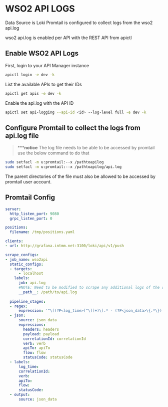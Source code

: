 # WSO2 API LOGS

Data Source is Loki
Promtail is configured to collect logs from the wso2 api.log

wso2 api.log is enabled per API with the REST API from apictl

## Enable WSO2 API Logs

First, login to your API Manager instance
```bash
apictl login -e dev -k
```

List the available APIs to get their IDs
```bash
apictl get apis -e dev -k 
```

Enable the api.log with the API ID
```bash
apictl set api-logging --api-id <id> --log-level full -e dev -k
```

## Configure Promtail to collect the logs from api.log file

>*****notice** The log file needs to be able to be accessed by promtail use the below command to do that

```bash
sudo setfacl -m u:promtail:--x /pathtoapilog
sudo setfacl -m u:promtail:--x /pathtoapilog/api.log
```

The parent directories of the file must also be allowed to be accessed by promtail user account.

## Promtail Config

```yaml
server:
  http_listen_port: 9080
  grpc_listen_port: 0

positions:
  filename: /tmp/positions.yaml

clients:
- url: http://grafana.intmm.net:3100/loki/api/v1/push

scrape_configs:
- job_name: wso2api
  static_configs:
  - targets:
      - localhost
    labels:
      job: api.log
      #NOTE: Need to be modified to scrape any additional logs of the system.
      __path__: /path/to/api.log
   
  pipeline_stages:
  - regex:
      expression: '^\[(?P<log_time>[^\]]+)\].* - (?P<json_data>\{.*\})'
  - json:
      source: json_data
      expressions:
        headers: headers
        payload: payload
        correlationId: correlationId
        verb: verb
        apiTo: apiTo
        flow: flow
        statusCode: statusCode
  - labels:
      log_time:  
      correlationId:
      verb:
      apiTo:
      flow:
      statusCode:
  - output:
      source: json_data
``` 

